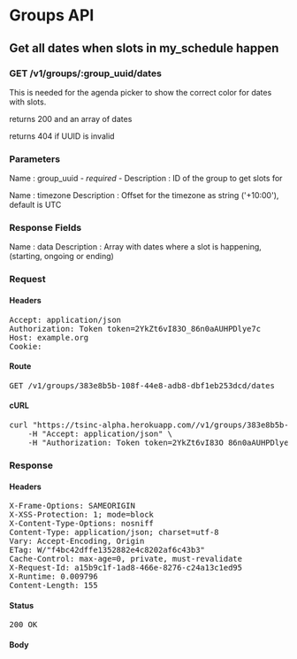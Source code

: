 # Groups API

## Get all dates when slots in my_schedule happen

### GET /v1/groups/:group_uuid/dates

This is needed for the agenda picker to show the correct color for dates with slots.

returns 200 and an array of dates

returns 404 if UUID is invalid

### Parameters

Name : group_uuid *- required -*
Description : ID of the group to get slots for

Name : timezone
Description : Offset for the timezone as string (&#39;+10:00&#39;), default is UTC


### Response Fields

Name : data
Description : Array with dates where a slot is happening, (starting, ongoing or ending)

### Request

#### Headers

<pre>Accept: application/json
Authorization: Token token=2YkZt6vI83O_86n0aAUHPDlye7c
Host: example.org
Cookie: </pre>

#### Route

<pre>GET /v1/groups/383e8b5b-108f-44e8-adb8-dbf1eb253dcd/dates</pre>

#### cURL

<pre class="request">curl &quot;https://tsinc-alpha.herokuapp.com//v1/groups/383e8b5b-108f-44e8-adb8-dbf1eb253dcd/dates&quot; -X GET \
	-H &quot;Accept: application/json&quot; \
	-H &quot;Authorization: Token token=2YkZt6vI83O_86n0aAUHPDlye7c&quot;</pre>

### Response

#### Headers

<pre>X-Frame-Options: SAMEORIGIN
X-XSS-Protection: 1; mode=block
X-Content-Type-Options: nosniff
Content-Type: application/json; charset=utf-8
Vary: Accept-Encoding, Origin
ETag: W/&quot;f4bc42dffe1352882e4c8202af6c43b3&quot;
Cache-Control: max-age=0, private, must-revalidate
X-Request-Id: a15b9c1f-1ad8-466e-8276-c24a13c1ed95
X-Runtime: 0.009796
Content-Length: 155</pre>

#### Status

<pre>200 OK</pre>

#### Body

```javascript

```
